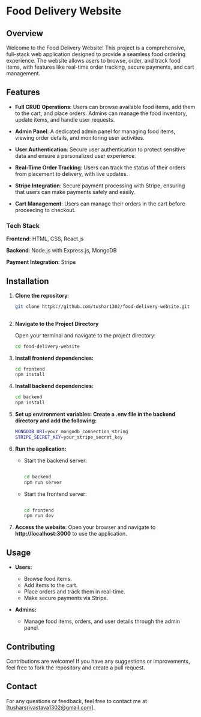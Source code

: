 # **Food Delivery Website**
## **Overview**
Welcome to the Food Delivery Website! This project is a comprehensive, full-stack web application designed to provide a seamless food ordering experience. The website allows users to browse, order, and track food items, with features like real-time order tracking, secure payments, and cart management.

## **Features**
+ **Full CRUD Operations**: Users can browse available food items, add them to the cart, and place orders. Admins can manage the food inventory, update items, and handle user requests.

+ **Admin Panel**: A dedicated admin panel for managing food items, viewing order details, and monitoring user activities.

+ **User Authentication**: Secure user authentication to protect sensitive data and ensure a personalized user experience.

+ **Real-Time Order Tracking**: Users can track the status of their orders from placement to delivery, with live updates.

+ **Stripe Integration**: Secure payment processing with Stripe, ensuring that users can make payments safely and easily.

+ **Cart Management**: Users can manage their orders in the cart before proceeding to checkout.

### **Tech Stack**
**Frontend**:
HTML, CSS, React.js

**Backend**:
Node.js with Express.js, MongoDB

**Payment Integration**:
Stripe

## Installation

1. **Clone the repository**:

   ```bash
   git clone https://github.com/tushar1302/food-delivery-website.git
  
2. **Navigate to the Project Directory**

    Open your terminal and navigate to the project directory:

    ```bash
   cd food-delivery-website
3. **Install frontend dependencies:**
    ```bash
    cd frontend
    npm install
4. **Install backend dependencies:**
    ```bash
    cd backend
    npm install
5. **Set up environment variables: Create a .env file in the backend directory and add the following:**
    ```bash
    MONGODB_URI=your_mongodb_connection_string
    STRIPE_SECRET_KEY=your_stripe_secret_key
6. **Run the application:**
   * Start the backend server:
     ```bash
     
     cd backend
     npm run server
   * Start the frontend server:
     ```bash
     
     cd frontend
     npm run dev
7. **Access the website**: Open your browser and navigate to **http://localhost:3000** to use the application.


## **Usage**
 + **Users:**

   + Browse food items.
   + Add items to the cart.
   + Place orders and track them in real-time.
   + Make secure payments via Stripe.
+ **Admins:**

   + Manage food items, orders, and user details through the admin panel.

## **Contributing**
Contributions are welcome! If you have any suggestions or improvements, feel free to fork the repository and create a pull request.     

## **Contact**
For any questions or feedback, feel free to contact me at [tusharsrivastava1302@gmail.com].
